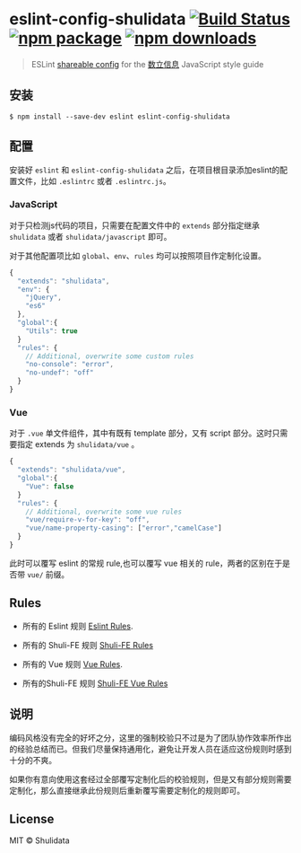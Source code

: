 # eslint-config-shulidata [![Build Status](https://travis-ci.org/Shuli-FE/eslint-config-shulidata.svg?branch=master)](https://travis-ci.org/Shuli-FE/eslint-config-shulidata) [![npm package](https://img.shields.io/npm/v/eslint-config-shulidata.svg)](https://www.npmjs.org/package/eslint-config-shulidata) [![npm downloads](http://img.shields.io/npm/dm/eslint-config-shulidata.svg)](https://www.npmjs.org/package/eslint-config-shulidata)> ESLint [shareable config](http://eslint.org/docs/developer-guide/shareable-configs.html) for the [数立信息](www.shulidata.com) JavaScript style guide## 安装```$ npm install --save-dev eslint eslint-config-shulidata```## 配置安装好 `eslint` 和 `eslint-config-shulidata` 之后，在项目根目录添加eslint的配置文件，比如 `.eslintrc` 或者 `.eslintrc.js`。### JavaScript对于只检测js代码的项目，只需要在配置文件中的 `extends` 部分指定继承 `shulidata` 或者 `shulidata/javascript` 即可。对于其他配置项比如 `global`、`env`、`rules` 均可以按照项目作定制化设置。```js{  "extends": "shulidata",  "env": {    "jQuery",    "es6"  },  "global":{    "Utils": true  }  "rules": {    // Additional, overwrite some custom rules    "no-console": "error",    "no-undef": "off"  }}```### Vue对于 `.vue` 单文件组件，其中有既有 template 部分，又有 script 部分。这时只需要指定 extends 为 `shulidata/vue` 。```js{  "extends": "shulidata/vue",  "global":{    "Vue": false  }  "rules": {    // Additional, overwrite some vue rules    "vue/require-v-for-key": "off",    "vue/name-property-casing": ["error","camelCase"]  }}```此时可以覆写 eslint 的常规 rule,也可以覆写 vue 相关的 rule，两者的区别在于是否带 `vue/` 前缀。## Rules- 所有的 Eslint 规则 [Eslint Rules](https://eslint.org/docs/rules/).- 所有的 Shuli-FE 规则 [Shuli-FE Rules](https://github.com/Shuli-FE/eslint-config-shulidata/tree/master/rules/base)- 所有的 Vue 规则 [Vue Rules](https://github.com/vuejs/eslint-plugin-vue/tree/947096f2461cb3dcd8700f7b32703ebbb082fd33#possible-errors).- 所有的Shuli-FE 规则 [Shuli-FE Vue Rules](https://github.com/Shuli-FE/eslint-config-shulidata/tree/master/rules/vue)## 说明编码风格没有完全的好坏之分，这里的强制校验只不过是为了团队协作效率所作出的经验总结而已。但我们尽量保持通用化，避免让开发人员在适应这份规则时感到十分的不爽。如果你有意向使用这套经过全部覆写定制化后的校验规则，但是又有部分规则需要定制化，那么直接继承此份规则后重新覆写需要定制化的规则即可。## LicenseMIT © Shulidata